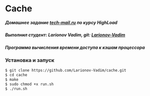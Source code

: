 # Сache  

##### Домашнее задание [tech-mail.ru](https://tech-mail.ru/) по курсу HighLoad
##### Выполнил студент: Larionov Vadim, git: [Larionov-Vadim](https://github.com/Larionov-Vadim)

##### Программа вычисления времени доступа к кэшам процессора   

### Установка и запуск  
``` sh
$ git clone https://github.com/Larionov-Vadim/cache.git
$ cd cache
$ make
$ sudo chmod +x run.sh
$ ./run.sh
```